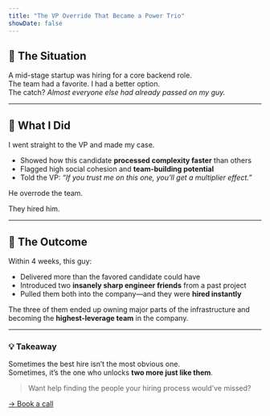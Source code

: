 ```yaml
---
title: "The VP Override That Became a Power Trio"
showDate: false
---
```


## 🧠 The Situation

A mid-stage startup was hiring for a core backend role.  
The team had a favorite. I had a better option.  
The catch? *Almost everyone else had already passed on my guy.*

---

## 🎯 What I Did

I went straight to the VP and made my case.

- Showed how this candidate **processed complexity faster** than others
- Flagged high social cohesion and **team-building potential**
- Told the VP: *“If you trust me on this one, you’ll get a multiplier effect.”*

He overrode the team.

They hired him.

---

## 🤯 The Outcome

Within 4 weeks, this guy:
- Delivered more than the favored candidate could have
- Introduced two **insanely sharp engineer friends** from a past project
- Pulled them both into the company—and they were **hired instantly**

The three of them ended up owning major parts of the infrastructure and becoming the **highest-leverage team** in the company.

---

### 💡 Takeaway

Sometimes the best hire isn’t the most obvious one.  
Sometimes, it’s the one who unlocks **two more just like them**.

> Want help finding the people your hiring process would’ve missed?

[→ Book a call](https://calendly.com/brandarchist/30min)
